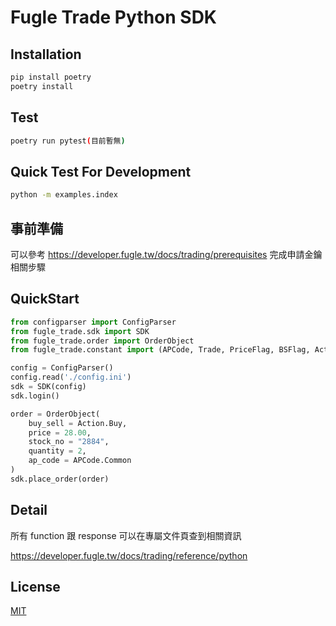 # Fugle Trade Python SDK

## Installation

```sh
pip install poetry
poetry install
```

## Test

```sh
poetry run pytest(目前暫無)
```

## Quick Test For Development

```sh
python -m examples.index
```

## 事前準備

可以參考 https://developer.fugle.tw/docs/trading/prerequisites 完成申請金鑰相關步驟

## QuickStart

```python
from configparser import ConfigParser
from fugle_trade.sdk import SDK
from fugle_trade.order import OrderObject
from fugle_trade.constant import (APCode, Trade, PriceFlag, BSFlag, Action)

config = ConfigParser()
config.read('./config.ini')
sdk = SDK(config)
sdk.login()

order = OrderObject(
    buy_sell = Action.Buy,
    price = 28.00,
    stock_no = "2884",
    quantity = 2,
    ap_code = APCode.Common
)
sdk.place_order(order)

```

## Detail

所有 function 跟 response 可以在專屬文件頁查到相關資訊

https://developer.fugle.tw/docs/trading/reference/python


## License

[MIT](LICENSE)
